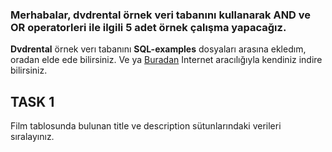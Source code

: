 ### Merhabalar, **dvdrental** örnek veri tabanını kullanarak **AND** ve **OR** operatorleri ile ilgili 5 adet örnek çalışma yapacağız. 
**Dvdrental** örnek verı tabanını **SQL-examples** dosyaları arasına ekledım, oradan elde ede bilirsiniz. Ve ya [Buradan](https://www.postgresqltutorial.com/postgresql-getting-started/postgresql-sample-database/) Internet aracılığıyla kendiniz indire bilirsiniz.
## TASK 1 
Film tablosunda bulunan title ve description sütunlarındaki verileri sıralayınız.


